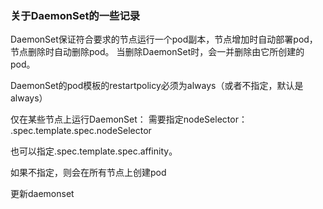 ### 关于DaemonSet的一些记录

DaemonSet保证符合要求的节点运行一个pod副本，节点增加时自动部署pod，节点删除时自动删除pod。 当删除DaemonSet时，会一并删除由它所创建的pod。

DaemonSet的pod模板的restartpolicy必须为always（或者不指定，默认是always）

仅在某些节点上运行DaemonSet： 需要指定nodeSelector： .spec.template.spec.nodeSelector

也可以指定.spec.template.spec.affinity。

如果不指定，则会在所有节点上创建pod

更新daemonset